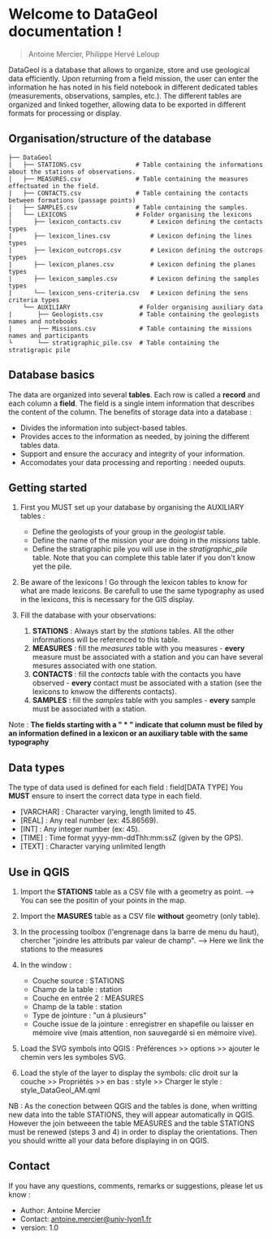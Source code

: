 Welcome to DataGeol documentation !
================================
> Antoine Mercier, Philippe Hervé Leloup 

DataGeol is a database that allows to organize, store and use geological data efficiently. Upon returning from a field mission, the user can enter the information he has noted in his field notebook in different dedicated tables (measurements, observations, samples, etc.). The different tables are organized and linked together, allowing data to be exported in different formats for processing or display.

Organisation/structure of the database
--------------------------------------

```
├── DataGeol
|   ├── STATIONS.csv               # Table containing the informations about the stations of observations.
|   ├── MEASURES.csv               # Table containing the measures effectuated in the field.
|   ├── CONTACTS.csv         	   # Table containing the contacts between formations (passage points)
|   ├── SAMPLES.csv         	   # Table containing the samples.
|   └── LEXICONS                   # Folder organising the lexicons
|      ├── lexicon_contacts.csv        # Lexicon defining the contacts types
|      ├── lexicon_lines.csv           # Lexicon defining the lines types
|      ├── lexicon_outcrops.csv        # Lexicon defining the outcrops types
|      ├── lexicon_planes.csv          # Lexicon defining the planes types
|      ├── lexicon_samples.csv         # Lexicon defining the samples types
|      └── lexicon_sens-criteria.csv   # Lexicon defining the sens criteria types
	└── AUXILIARY            		# Folder organising auxiliary data
|   	├── Geologists.csv          # Table containing the geologists names and notebooks
|   	├── Missions.csv            # Table containing the missions names and participants
└   	└── stratigraphic_pile.csv  # Table containing the stratigrapic pile
```

Database basics
----------------

The data are organized into several **tables**. Each row is called a **record** and each column a **field**. The field is a single intem information that describes the content of the column.
The benefits of storage data into a database : 

* Divides the information into subject-based tables. 
* Provides acces to the information as needed, by joining the different tables data. 
* Support and ensure the accuracy and integrity of your information.
* Accomodates your data processing and reporting : needed ouputs. 

Getting started
---------------

1. First you MUST set up your database by organising the AUXILIARY tables : 
	- Define the geologists of your group in the *geologist* table.
	- Define the name of the mission your are doing in the *missions* table.
	- Define the stratigraphic pile you will use in the *stratigraphic_pile* table. Note that you can complete this table later if you don't know yet the pile. 

2. Be aware of the lexicons ! Go through the lexicon tables to know for what are made lexicons. Be carefull to use the same typography as used in the lexicons, this is necessary for the GIS display. 

3. Fill the database with your observations: 
	1. **STATIONS** : Always start by the *stations* tables. All the other informations will be referenced to this table.
	2. **MEASURES** : fill the *measures* table with you measures - **every** measure must be associated with a station and you can have several mesures associated with one station.  
	3. **CONTACTS** : fill the *contacts* table with the contacts you have observed - **every** contact must be associated with a station (see the lexicons to knwow the differents contacts).
	4. **SAMPLES** : fill the *samples* table with you samples - **every** sample must be associated with a station. 

Note : **The fields starting with a " * " indicate that column must be filed by an information defined in a lexicon or an auxiliary table with the same typography**

Data types
---------

The type of data used is defined for each field : field[DATA TYPE]
You **MUST** ensure to insert the correct data type in each field.

- [VARCHAR] : Character varying, length limited to 45.
- [REAL] : Any real number (ex: 45.86569).
- [INT] : Any integer number (ex: 45).
- [TIME] : Time format yyyy-mm-ddThh:mm:ssZ (given by the GPS).
- [TEXT] : Character varying unlimited length

Use in QGIS
-----------

1. Import the **STATIONS** table as a CSV file with a geometry as point. 
	--> You can see the positin of your points in the map. 
2. Import the **MASURES** table as a CSV file **without** geometry (only table).
3. In the processing toolbox (l'engrenage dans la barre de menu du haut), chercher "joindre les attributs par valeur de champ". 
	--> Here we link the stations to the measures
4. In the window : 
	- Couche source : STATIONS
	- Champ de la table : station
	- Couche en entrée 2 : MEASURES
	- Champ de la table : station
	- Type de jointure : "un à plusieurs" 
	- Couche issue de la jointure : enregistrer en shapefile ou laisser en mémoire vive (mais attention, non sauvegardé si en mémoire vive).

5. Load the SVG symbols into QGIS : Préférences >> options >> ajouter le chemin vers les symboles SVG.
6. Load the style of the layer to display the symbols: clic droit sur la couche >> Propriétés >> en bas : style >> Charger le style : style_DataGeol_AM.qml

NB : As the conection between QGIS and the tables is done, when writting new data into the table STATIONS, they will appear automatically in QGIS. However the join betweeen the table MEASURES and the table STATIONS must be renewed (steps 3 and 4) in order to display the orientations. Then you should writte all your data before displaying in on QGIS.

Contact
----------

If you have any questions, comments,  remarks or suggestions, please let us know : 

- Author:	Antoine Mercier
- Contact:	antoine.mercier@univ-lyon1.fr
- version:	1.0
